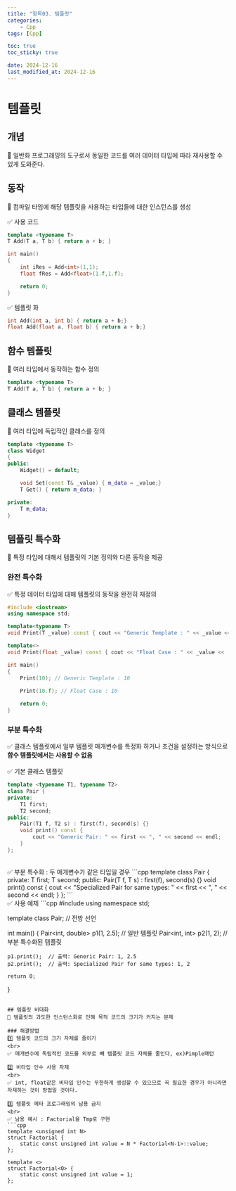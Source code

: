```yaml
---
title: "항목03. 템플릿"
categories: 
    - Cpp
tags: [Cpp]

toc: true
toc_sticky: true

date: 2024-12-16
last_modified_at: 2024-12-16
---
```


# 템플릿

## 개념
🔲 일반화 프로그래밍의 도구로서 동일한 코드를 여러 데이터 타입에 따라 재사용할 수 있게 도와준다.  

## 동작
🔲 컴파일 타임에 해당 템플릿을 사용하는 타입들에 대한 인스턴스를 생성

✅ 사용 코드
```cpp
template <typename T>
T Add(T a, T b) { return a + b; }

int main()
{
    int iRes = Add<int>(1,1);
    float fRes = Add<float>(1.f,1.f);

    return 0;
}
```

✅ 템플릿 화
```cpp
int Add(int a, int b) { return a + b;}
float Add(float a, float b) { return a + b;}
```

## 함수 템플릿
🔲 여러 타입에서 동작하는 함수 정의
```cpp
template <typename T>
T Add(T a, T b) { return a + b; }
```

## 클래스 템플릿
🔲 여러 타입에 독립적인 클래스를 정의
```cpp
template <typename T>
class Widget
{
public:
    Widget() = default;

    void Set(const T& _value) { m_data = _value;}
    T Get() { return m_data; }

private:
    T m_data;
}
```

## 템플릿 특수화
🔲 특정 타입에 대해서 템플릿의 기본 정의와 다른 동작을 제공
### 완전 특수화
✅ 특정 데이터 타입에 대해 템플릿의 동작을 완전히 재정의 
```cpp
#include <iostream>
using namespace std;

template<typename T>
void Print(T _value) const { cout << "Generic Template : " << _value << '\n'; }

template<>
void Print(float _value) const { cout << "Float Case : " << _value << '\n';}

int main()
{
    Print(10); // Generic Template : 10
    
    Print(10.f); // Float Case : 10

    return 0;
}

```

### 부분 특수화
✅ 클래스 템플릿에서 일부 템플릿 매개변수를 특정화 하거나 조건을 설정하는 방식으로 **함수 템플릿에서는 사용할 수 없음**  
<br>
✅ 기본 클래스 템플릿
```cpp
template <typename T1, typename T2>
class Pair {
private:
    T1 first;
    T2 second;
public:
    Pair(T1 f, T2 s) : first(f), second(s) {}
    void print() const {
        cout << "Generic Pair: " << first << ", " << second << endl;
    }
};
```
<br>
✅ 부분 특수화 : 두 매개변수가 같은 타입일 경우
```cpp
template <typename T>
class Pair<T, T> {
private:
    T first;
    T second;
public:
    Pair(T f, T s) : first(f), second(s) {}
    void print() const {
        cout << "Specialized Pair for same types: " << first << ", " << second << endl;
    }
};
```
<br>
✅ 사용 예제
```cpp
#include <iostream>
using namespace std;

template <typename T>
class Pair; // 전방 선언

int main() {
    Pair<int, double> p1(1, 2.5);  // 일반 템플릿
    Pair<int, int> p2(1, 2);       // 부분 특수화된 템플릿

    p1.print();  // 출력: Generic Pair: 1, 2.5
    p2.print();  // 출력: Specialized Pair for same types: 1, 2

    return 0;
}
```

## 템플릿 비대화
🔲 템플릿의 과도한 인스턴스화로 인해 목적 코드의 크기가 커지는 문제

### 해결방법
1️⃣ 템플릿 코드의 크기 자체를 줄이기  
<br>
✅ 매개변수에 독립적인 코드를 외부로 빼 템플릿 코드 자체를 줄인다, ex)Pimple패턴  

2️⃣ 비타입 인수 사용 자제  
<br>
✅ int, float같은 비타입 인수는 무한하게 생성할 수 있으므로 꼭 필요한 경우가 아니라면 자제하는 것이 방법일 것이다.

3️⃣ 템플릿 메타 프로그래밍의 남용 금지  
<br>
✅ 남용 예시 : Factorial을 Tmp로 구현
```cpp
template <unsigned int N>
struct Factorial {
    static const unsigned int value = N * Factorial<N-1>::value;
};

template <>
struct Factorial<0> {
    static const unsigned int value = 1;
};
```